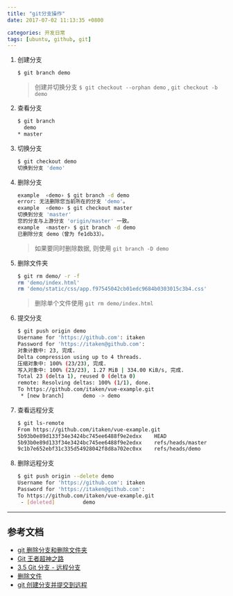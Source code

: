 ```yaml
---
title: "git分支操作"
date: 2017-07-02 11:13:35 +0800

categories: 开发日常
tags: [ubuntu, github, git]
---
```


1. 创建分支

    ```bash
    $ git branch demo
    ```
    >创建并切换分支 `$ git checkout --orphan demo` , `git checkout -b demo`

1. 查看分支

    ```bash
    $ git branch
      demo
    * master
    ```

1. 切换分支

    ```bash
    $ git checkout demo
    切换到分支 'demo'
    ```

1. 删除分支

    ```bash
    example  ‹demo› $ git branch -d demo
    error: 无法删除您当前所在的分支 'demo'。
    example  ‹demo› $ git checkout master                                                     1 ↵
    切换到分支 'master'
    您的分支与上游分支 'origin/master' 一致。
    example  ‹master› $ git branch -d demo
    已删除分支 demo（曾为 fe1db33）。
    ```
    >如果要同时删除数据, 则使用 `git branch -D demo`


1. 删除文件夹

    ```bash
    $ git rm demo/ -r -f
    rm 'demo/index.html'
    rm 'demo/static/css/app.f97545042cb01edc9684b0303015c3b4.css'
    ```
    >删除单个文件使用 `git rm demo/index.html`

1. 提交分支

    ```bash
    $ git push origin demo
    Username for 'https://github.com': itaken
    Password for 'https://itaken@github.com':
    对象计数中: 23, 完成.
    Delta compression using up to 4 threads.
    压缩对象中: 100% (23/23), 完成.
    写入对象中: 100% (23/23), 1.27 MiB | 334.00 KiB/s, 完成.
    Total 23 (delta 1), reused 0 (delta 0)
    remote: Resolving deltas: 100% (1/1), done.
    To https://github.com/itaken/vue-example.git
     * [new branch]      demo -> demo
    ```

1. 查看远程分支

    ```bash
    $ git ls-remote                    
    From https://github.com/itaken/vue-example.git
    5b93b0e89d133f34e3424bc745ee6488f9e2edxx	HEAD
    5b93b0e89d133f34e3424bc745ee6488f9e2edxx	refs/heads/master
    9c1b7e652ebf31c335d54928042f8d8a702ec0xx	refs/heads/demo
    ```

1. 删除远程分支

    ```bash
    $ git push origin --delete demo
    Username for 'https://github.com': itaken
    Password for 'https://itaken@github.com':
    To https://github.com/itaken/vue-example.git
     - [deleted]         demo
    ```

---
## 参考文档
- [git 删除分支和删除文件夹](http://blog.csdn.net/jrainbow/article/details/16858547)
- [Git 王者超神之路](https://mp.weixin.qq.com/s?__biz=MzA4MjEyNTA5Mw==&mid=2652564435&idx=1&sn=8b9c9db432fd9b9183bd20de6caef443&chksm=8464c399b3134a8f1f6338e0f04020333bfe706e04a8b8b8461ac27d7a343681b8b6d9f53876&mpshare=1&scene=23&srcid=1214YFuAzIAUUyuFAfIdmynI#rd)
- [3.5 Git 分支 - 远程分支](https://git-scm.com/book/zh/v2/Git-%E5%88%86%E6%94%AF-%E8%BF%9C%E7%A8%8B%E5%88%86%E6%94%AF)
- [删除文件](http://www.liaoxuefeng.com/wiki/0013739516305929606dd18361248578c67b8067c8c017b000/0013758392816224cafd33c44b4451887cc941e6716805c000)
- [git 创建分支并提交到远程](http://leonardyp.github.io/git/git-%E5%88%9B%E5%BB%BA%E5%88%86%E6%94%AF%E5%B9%B6%E6%8F%90%E4%BA%A4%E5%88%B0%E8%BF%9C%E7%A8%8B/)

